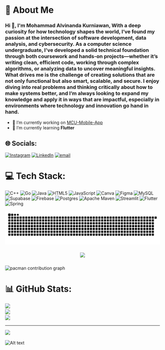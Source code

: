 <h1> 💫 About Me </h1>
<h3> Hi 👋, I'm Mohammad Alvinanda Kurniawan, With a deep curiosity for how technology shapes the world, I’ve found my passion at the intersection of software development, data analysis, and cybersecurity. As a computer science undergraduate, I’ve developed a solid technical foundation through both coursework and hands-on projects—whether it’s writing clean, efficient code, working through complex algorithms, or analyzing data to uncover meaningful insights. What drives me is the challenge of creating solutions that are not only functional but also smart, scalable, and secure. I enjoy diving into real problems and thinking critically about how to make systems better, and I’m always looking to expand my knowledge and apply it in ways that are impactful, especially in environments where technology and innovation go hand in hand.</h3>

- 🔭 I’m currently working on [MCU-Mobile-App](https://github.com/alvinandakurniawann/MCU-Mobile-App)
- 🌱 I’m currently learning **Flutter**
## 🌐 Socials:
[![Instagram](https://img.shields.io/badge/Instagram-%23E4405F.svg?logo=Instagram&logoColor=white)](https://instagram.com/alvinandakurniawann) [![LinkedIn](https://img.shields.io/badge/LinkedIn-%230077B5.svg?logo=linkedin&logoColor=white)](https://linkedin.com/in/mohammad-alvinanda-kurniawan) [![email](https://img.shields.io/badge/Email-D14836?logo=gmail&logoColor=white)](mailto:alvinnanda.kurniawan@gmail.com) 

# 💻 Tech Stack:
![C++](https://img.shields.io/badge/c++-%2300599C.svg?style=for-the-badge&logo=c%2B%2B&logoColor=white) ![Go](https://img.shields.io/badge/go-%2300ADD8.svg?style=for-the-badge&logo=go&logoColor=white) ![Java](https://img.shields.io/badge/java-%23ED8B00.svg?style=for-the-badge&logo=openjdk&logoColor=white) ![HTML5](https://img.shields.io/badge/html5-%23E34F26.svg?style=for-the-badge&logo=html5&logoColor=white) ![JavaScript](https://img.shields.io/badge/javascript-%23323330.svg?style=for-the-badge&logo=javascript&logoColor=%23F7DF1E) ![Canva](https://img.shields.io/badge/Canva-%2300C4CC.svg?style=for-the-badge&logo=Canva&logoColor=white) ![Figma](https://img.shields.io/badge/figma-%23F24E1E.svg?style=for-the-badge&logo=figma&logoColor=white) ![MySQL](https://img.shields.io/badge/mysql-4479A1.svg?style=for-the-badge&logo=mysql&logoColor=white) ![Supabase](https://img.shields.io/badge/Supabase-3ECF8E?style=for-the-badge&logo=supabase&logoColor=white) ![Firebase](https://img.shields.io/badge/firebase-a08021?style=for-the-badge&logo=firebase&logoColor=ffcd34) ![Postgres](https://img.shields.io/badge/postgres-%23316192.svg?style=for-the-badge&logo=postgresql&logoColor=white) ![Apache Maven](https://img.shields.io/badge/Apache%20Maven-C71A36?style=for-the-badge&logo=Apache%20Maven&logoColor=white) ![Streamlit](https://img.shields.io/badge/Streamlit-%23FE4B4B.svg?style=for-the-badge&logo=streamlit&logoColor=white) ![Flutter](https://img.shields.io/badge/Flutter-%2302569B.svg?style=for-the-badge&logo=Flutter&logoColor=white) ![Spring](https://img.shields.io/badge/spring-%236DB33F.svg?style=for-the-badge&logo=spring&logoColor=white)

<img src="https://raw.githubusercontent.com/alvinandakurniawann/alvinandakurniawann/output/snake.svg" alt="Snake animation" />

###

<div align="center">
  <img src="https://profile-counter.glitch.me/alvinandakurniawann/count.svg?"  />
</div>

###

<picture>
  <source media="(prefers-color-scheme: dark)" srcset="https://raw.githubusercontent.com/alvinandakurniawann/alvinandakurniawann/output/pacman-contribution-graph-dark.svg">
  <source media="(prefers-color-scheme: light)" srcset="https://raw.githubusercontent.com/alvinandakurniawann/alvinandakurniawann/output/pacman-contribution-graph.svg">
  <img alt="pacman contribution graph" src="https://raw.githubusercontent.com/alvinandakurniawann/alvinandakurniawann/output/pacman-contribution-graph.svg">
</picture>

###

# 📊 GitHub Stats:
![](https://github-readme-stats.vercel.app/api?username=alvinandakurniawann&theme=dark&hide_border=false&include_all_commits=false&count_private=false)<br/>
![](https://nirzak-streak-stats.vercel.app/?user=alvinandakurniawann&theme=dark&hide_border=false)<br/>
![](https://github-readme-stats.vercel.app/api/top-langs/?username=alvinandakurniawann&theme=dark&hide_border=false&include_all_commits=false&count_private=false&layout=compact)

---
[![](https://visitcount.itsvg.in/api?id=alvinandakurniawann&icon=0&color=0)](https://visitcount.itsvg.in)

![Alt text](https://spotify-recently-played-readme.vercel.app/api?user=31ynfaxpoud55nbf7aycxwqcdpyi)
<!-- Proudly created with GPRM ( https://gprm.itsvg.in ) -->
